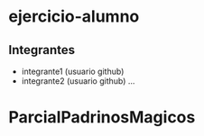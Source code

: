 # ejercicio-alumno

## Integrantes

- integrante1 (usuario github)
- integrante2 (usuario github)
...
# ParcialPadrinosMagicos
